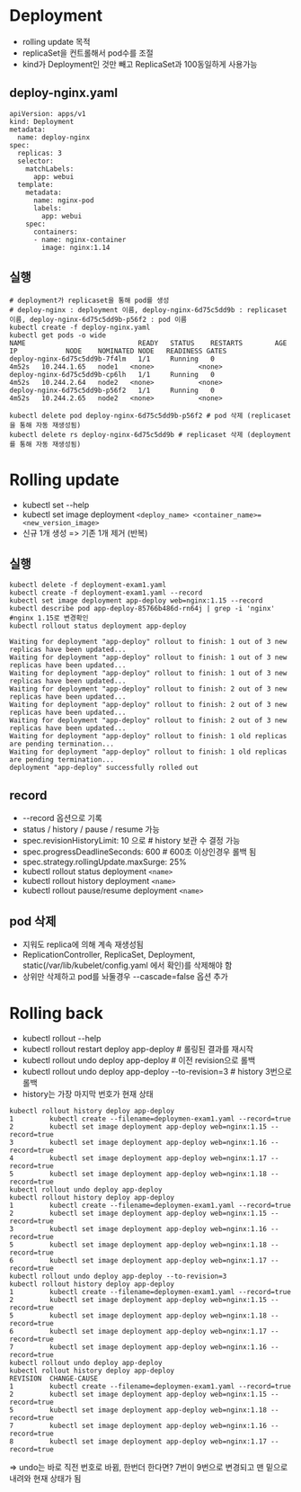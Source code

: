 # Deployment
  - rolling update 목적
  - replicaSet을 컨트롤해서 pod수를 조절
  - kind가 Deployment인 것만 빼고 ReplicaSet과 100동일하게 사용가능

## deploy-nginx.yaml
```
apiVersion: apps/v1
kind: Deployment
metadata:
  name: deploy-nginx
spec:
  replicas: 3
  selector:
    matchLabels:
      app: webui
  template:
    metadata:
      name: nginx-pod
      labels:
        app: webui
    spec:
      containers:
      - name: nginx-container
        image: nginx:1.14
```

## 실행
```
# deployment가 replicaset을 통해 pod를 생성
# deploy-nginx : deployment 이름, deploy-nginx-6d75c5dd9b : replicaset 이름, deploy-nginx-6d75c5dd9b-p56f2 : pod 이름
kubectl create -f deploy-nginx.yaml
kubectl get pods -o wide
NAME                            READY   STATUS    RESTARTS        AGE     IP            NODE    NOMINATED NODE   READINESS GATES
deploy-nginx-6d75c5dd9b-7f4lm   1/1     Running   0               4m52s   10.244.1.65   node1   <none>           <none>
deploy-nginx-6d75c5dd9b-cp6lh   1/1     Running   0               4m52s   10.244.2.64   node2   <none>           <none>
deploy-nginx-6d75c5dd9b-p56f2   1/1     Running   0               4m52s   10.244.2.65   node2   <none>           <none>

kubectl delete pod deploy-nginx-6d75c5dd9b-p56f2 # pod 삭제 (replicaset을 통해 자동 재생성됨)
kubectl delete rs deploy-nginx-6d75c5dd9b # replicaset 삭제 (deployment를 통해 자동 재생성됨)
```

# Rolling update
  - kubectl set --help
  - kubectl set image deployment `<deploy_name> <container_name>=<new_version_image>`
  - 신규 1개 생성 => 기존 1개 제거 (반복)
 
## 실행
```
kubectl delete -f deployment-exam1.yaml
kubectl create -f deployment-exam1.yaml --record
kubectl set image deployment app-deploy web=nginx:1.15 --record
kubectl describe pod app-deploy-85766b486d-rn64j | grep -i 'nginx' #nginx 1.15로 변경확인
kubectl rollout status deployment app-deploy

Waiting for deployment "app-deploy" rollout to finish: 1 out of 3 new replicas have been updated...
Waiting for deployment "app-deploy" rollout to finish: 1 out of 3 new replicas have been updated...
Waiting for deployment "app-deploy" rollout to finish: 1 out of 3 new replicas have been updated...
Waiting for deployment "app-deploy" rollout to finish: 2 out of 3 new replicas have been updated...
Waiting for deployment "app-deploy" rollout to finish: 2 out of 3 new replicas have been updated...
Waiting for deployment "app-deploy" rollout to finish: 2 out of 3 new replicas have been updated...
Waiting for deployment "app-deploy" rollout to finish: 1 old replicas are pending termination...
Waiting for deployment "app-deploy" rollout to finish: 1 old replicas are pending termination...
deployment "app-deploy" successfully rolled out

```

## record 
  - --record 옵션으로 기록
  - status / history / pause / resume 가능
  - spec.revisionHistoryLimit: 10 으로 # history 보관 수 결정 가능
  - spec.progressDeadlineSeconds: 600 # 600초 이상인경우 롤백 됨
  - spec.strategy.rollingUpdate.maxSurge: 25% 
  - kubectl rollout status deployment `<name>` 
  - kubectl rollout history deployment `<name>` 
  - kubectl rollout pause/resume deployment `<name>`

## pod 삭제
  - 지워도 replica에 의해 계속 재생성됨
  - ReplicationController, ReplicaSet, Deployment, static(/var/lib/kubelet/config.yaml 에서 확인)를 삭제해야 함
  - 상위만 삭제하고 pod를 놔둘경우 --cascade=false 옵션 추가

# Rolling back
  - kubectl rollout --help
  - kubectl rollout restart deploy app-deploy # 롤링된 결과를 재시작
  - kubectl rollout undo deploy app-deploy # 이전 revision으로 롤백
  - kubectl rollout undo deploy app-deploy --to-revision=3 # history 3번으로 롤백
  - history는 가장 마지막 번호가 현재 상태

```
kubectl rollout history deploy app-deploy
1         kubectl create --filename=deploymen-exam1.yaml --record=true
2         kubectl set image deployment app-deploy web=nginx:1.15 --record=true
3         kubectl set image deployment app-deploy web=nginx:1.16 --record=true
4         kubectl set image deployment app-deploy web=nginx:1.17 --record=true
5         kubectl set image deployment app-deploy web=nginx:1.18 --record=true
kubectl rollout undo deploy app-deploy
kubectl rollout history deploy app-deploy
1         kubectl create --filename=deploymen-exam1.yaml --record=true
2         kubectl set image deployment app-deploy web=nginx:1.15 --record=true
3         kubectl set image deployment app-deploy web=nginx:1.16 --record=true
5         kubectl set image deployment app-deploy web=nginx:1.18 --record=true
6         kubectl set image deployment app-deploy web=nginx:1.17 --record=true
kubectl rollout undo deploy app-deploy --to-revision=3
kubectl rollout history deploy app-deploy
1         kubectl create --filename=deploymen-exam1.yaml --record=true
2         kubectl set image deployment app-deploy web=nginx:1.15 --record=true
5         kubectl set image deployment app-deploy web=nginx:1.18 --record=true
6         kubectl set image deployment app-deploy web=nginx:1.17 --record=true
7         kubectl set image deployment app-deploy web=nginx:1.16 --record=true
kubectl rollout undo deploy app-deploy
kubectl rollout history deploy app-deploy
REVISION  CHANGE-CAUSE
1         kubectl create --filename=deploymen-exam1.yaml --record=true
2         kubectl set image deployment app-deploy web=nginx:1.15 --record=true
5         kubectl set image deployment app-deploy web=nginx:1.18 --record=true
7         kubectl set image deployment app-deploy web=nginx:1.16 --record=true
8         kubectl set image deployment app-deploy web=nginx:1.17 --record=true
```
=> undo는 바로 직전 번호로 바뀜, 한번더 한다면? 7번이 9번으로 변경되고 맨 밑으로 내려와 현재 상태가 됨
